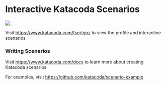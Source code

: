 # Interactive Katacoda Scenarios

[![](http://shields.katacoda.com/katacoda/fsertgoz/count.svg)](https://www.katacoda.com/fsertgoz "Get your profile on Katacoda.com")

Visit https://www.katacoda.com/fsertgoz to view the profile and interactive scenarios

### Writing Scenarios
Visit https://www.katacoda.com/docs to learn more about creating Katacoda scenarios

For examples, visit https://github.com/katacoda/scenario-example
